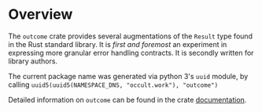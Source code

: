 # Overview

The `outcome` crate provides several augmentations of the `Result` type found
in the Rust standard library. It is *first and foremost* an experiment in
expressing more granular error handling contracts. It is secondly written for
library authors.

The current package name was generated via python 3's `uuid` module, by
calling `uuid5(uuid5(NAMESPACE_DNS, "occult.work"), "outcome")`

Detailed information on `outcome` can be found in the crate [documentation][1].

[1]: #
